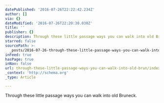 ```yaml
---
datePublished: '2016-07-26T22:22:42.234Z'
author: []
via: {}
dateModified: '2016-07-26T22:20:30.030Z'
title: ''
publisher: {}
description: Through these little passage ways you can walk into old Bruneck.
starred: false
sourcePath: >-
  _posts/2016-07-26-through-these-little-passage-ways-you-can-walk-into-old-brun.md
inFeed: true
hasPage: true
inNav: false
url: through-these-little-passage-ways-you-can-walk-into-old-brun/index.html
_context: 'http://schema.org'
_type: Article

---
```

Through these little passage ways you can walk into old Bruneck.